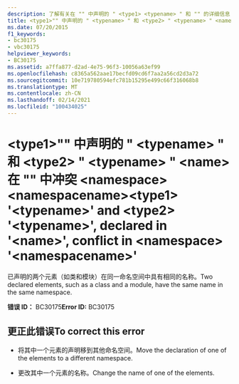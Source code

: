 ```yaml
---
description: 了解有关在 "" 中声明的 " <type1> <typename> " 和 "" 的详细信息 <type2> <typename> <name> ， <namespace> 请 <namespacename> 参阅 "" 中的冲突
title: <type1>"" 中声明的 " <typename> " 和 <type2> " <typename> " <name> 在 "" 中冲突 <namespace> <namespacename>
ms.date: 07/20/2015
f1_keywords:
- bc30175
- vbc30175
helpviewer_keywords:
- BC30175
ms.assetid: a7ffa877-d2ad-4e75-96f3-10056a63ef99
ms.openlocfilehash: c8365a562aae17becfd09cd6f7aa2a56cd2d3a72
ms.sourcegitcommit: 10e719780594efc781b15295e499c66f316068b8
ms.translationtype: MT
ms.contentlocale: zh-CN
ms.lasthandoff: 02/14/2021
ms.locfileid: "100434025"
---
```

# <a name="type1-typename-and-type2-typename-declared-in-name-conflict-in-namespace-namespacename"></a><span data-ttu-id="25eb1-103">\<type1>"" 中声明的 " \<typename> " 和 \<type2> " \<typename> " \<name> 在 "" 中冲突 \<namespace> \<namespacename></span><span class="sxs-lookup"><span data-stu-id="25eb1-103">\<type1> '\<typename>' and \<type2> '\<typename>', declared in '\<name>', conflict in \<namespace> '\<namespacename>'</span></span>

<span data-ttu-id="25eb1-104">已声明的两个元素（如类和模块）在同一命名空间中具有相同的名称。</span><span class="sxs-lookup"><span data-stu-id="25eb1-104">Two declared elements, such as a class and a module, have the same name in the same namespace.</span></span>  
  
 <span data-ttu-id="25eb1-105">**错误 ID：** BC30175</span><span class="sxs-lookup"><span data-stu-id="25eb1-105">**Error ID:** BC30175</span></span>  
  
## <a name="to-correct-this-error"></a><span data-ttu-id="25eb1-106">更正此错误</span><span class="sxs-lookup"><span data-stu-id="25eb1-106">To correct this error</span></span>  
  
- <span data-ttu-id="25eb1-107">将其中一个元素的声明移到其他命名空间。</span><span class="sxs-lookup"><span data-stu-id="25eb1-107">Move the declaration of one of the elements to a different namespace.</span></span>  
  
- <span data-ttu-id="25eb1-108">更改其中一个元素的名称。</span><span class="sxs-lookup"><span data-stu-id="25eb1-108">Change the name of one of the elements.</span></span>
